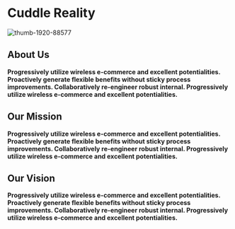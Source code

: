 # Cuddle Reality
![thumb-1920-88577](https://user-images.githubusercontent.com/91263623/134509701-37c58412-af75-492d-a3db-2b81669da461.jpg)


## About Us
**Progressively utilize wireless e-commerce and 
excellent potentialities. Proactively generate 
flexible benefits without sticky process 
improvements. Collaboratively re-engineer 
robust internal. Progressively utilize wireless 
e-commerce and excellent potentialities.**

## Our Mission
**Progressively utilize wireless e-commerce and 
excellent potentialities. Proactively generate 
flexible benefits without sticky process 
improvements. Collaboratively re-engineer 
robust internal. Progressively utilize wireless 
e-commerce and excellent potentialities.**

## Our Vision
**Progressively utilize wireless e-commerce and 
excellent potentialities. Proactively generate 
flexible benefits without sticky process 
improvements. Collaboratively re-engineer 
robust internal. Progressively utilize wireless 
e-commerce and excellent potentialities.**


